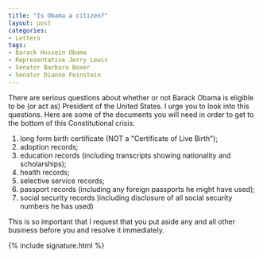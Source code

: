 ```yaml
---
title: "Is Obama a citizen?"
layout: post
categories:
- Letters
tags:
- Barack Hussein Obama
- Representative Jerry Lewis
- Senator Barbara Boxer
- Senator Dianne Feinstein
---
```


There are serious questions about whether or not Barack Obama is eligible to be (or act as) President of the United States. I urge you to look into this questions. Here are some of the documents you will need in order to get to the bottom of this Constitutional crisis:

1. long form birth certificate (NOT a "Certificate of Live Birth");
2. adoption records;
3. education records (including transcripts showing nationality and scholarships);
4. health records;
5. selective service records;
6. passport records (including any foreign passports he might have used);
7. social security records )including disclosure of all social security numbers he has used)

This is so important that I request that you put aside any and all other business before you and resolve it immediately.

{% include signature.html %}
